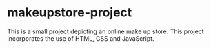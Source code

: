 # makeupstore-project
This is a small project depicting an online make up store. This project incorporates the use of HTML, CSS and JavaScript.
